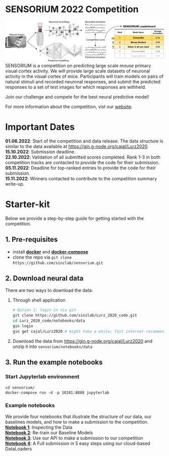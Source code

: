 # SENSORIUM 2022 Competition

![plot](./Fig1.png)
SENSORIUM is a competition on predicting large scale mouse primary visual cortex activity. We will provide large scale datasets of neuronal activity in the visual cortex of mice. Participants will train models on pairs of natural stimuli and recorded neuronal responses, and submit the predicted responses to a set of test images for which responses are withheld.

Join our challenge and compete for the best neural predictive model!

For more information about the competition, vist our [website](http://www.sensorium2022.net/).

# Important Dates
**01.06.2022**: Start of the competition and data release. The data structure is similar to the data available at https://gin.g-node.org/cajal/Lurz2020.
<br>**15.10.2022**: Submission deadline.
<br>**22.10.2022**: Validation of all submitted scores completed. Rank 1-3 in both competition tracks are contacted to provide the code for their submission.
<br>**05.11.2022**: Deadline for top-ranked entries to provide the code for their submission.
<br>**15.11.2022**: Winners contacted to contribute to the competition summary write-up.

# Starter-kit

Below we provide a step-by-step guide for getting started with the competition.

## 1. Pre-requisites
- install [**docker**](https://docs.docker.com/get-docker/) and [**docker-compose**](https://docs.docker.com/compose/install/)
- clone the repo via `git clone https://github.com/sinzlab/sensorium.git`

## 2. Download neural data
There are two ways to download the data:
1. Through shell application
    ```bash
    # Option 1: login in via gin
    git clone https://github.com/sinzlab/Lurz_2020_code.git
    cd Lurz_2020_code/notebooks/data
    gin login
    gin get cajal/Lurz2020 # might take a while; fast internet recommended
    ```
2. Download the data from https://gin.g-node.org/cajal/Lurz2020 and unzip it into `sensorium/notebooks/data`

## 3. Run the example notebooks

### **Start Jupyterlab environment**
```
cd sensorium/
docker-compose run -d -p 10101:8888 jupyterlab
```

### **Example notebooks**
We provide four notebooks that illustrate the structure of our data, our baselines models, and how to make a submission to the competition.
<br>[**Notebook 1**](): Inspecting the Data
<br>[**Notebook 2**](): Re-train our Baseline Models
<br>[**Notebook 3**](): Use our API to make a submission to our competition
<br>[**Notebook 4**](): A Full submission in 5 easy steps using our cloud-based DataLoaders
